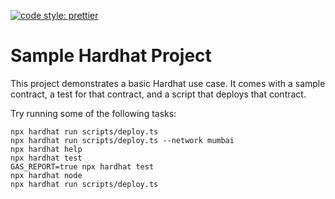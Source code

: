 [![code style: prettier](https://img.shields.io/badge/code_style-prettier-ff69b4.svg?style=flat-square)](https://github.com/prettier/prettier)

# Sample Hardhat Project

This project demonstrates a basic Hardhat use case. It comes with a sample contract, a test for that contract, and a script that deploys that contract.

Try running some of the following tasks:

```shell
npx hardhat run scripts/deploy.ts
npx hardhat run scripts/deploy.ts --network mumbai
npx hardhat help
npx hardhat test
GAS_REPORT=true npx hardhat test
npx hardhat node
npx hardhat run scripts/deploy.ts
```
